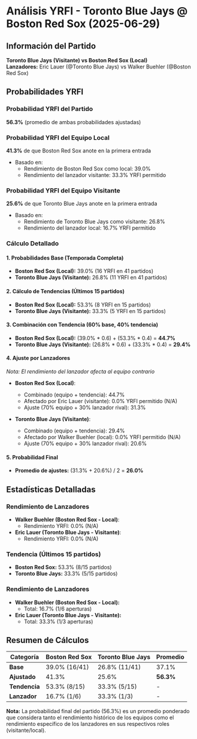 # Análisis YRFI - Toronto Blue Jays @ Boston Red Sox (2025-06-29)

## Información del Partido
**Toronto Blue Jays (Visitante) vs Boston Red Sox (Local)**  
**Lanzadores:** Eric Lauer (@Toronto Blue Jays) vs Walker Buehler (@Boston Red Sox)

## Probabilidades YRFI

### Probabilidad YRFI del Partido
**56.3%** (promedio de ambas probabilidades ajustadas)

### Probabilidad YRFI del Equipo Local
**41.3%** de que Boston Red Sox anote en la primera entrada
- Basado en:
  - Rendimiento de Boston Red Sox como local: 39.0%
  - Rendimiento del lanzador visitante: 33.3% YRFI permitido

### Probabilidad YRFI del Equipo Visitante
**25.6%** de que Toronto Blue Jays anote en la primera entrada
- Basado en:
  - Rendimiento de Toronto Blue Jays como visitante: 26.8%
  - Rendimiento del lanzador local: 16.7% YRFI permitido

### Cálculo Detallado

#### 1. Probabilidades Base (Temporada Completa)
- **Boston Red Sox (Local):** 39.0% (16 YRFI en 41 partidos)
- **Toronto Blue Jays (Visitante):** 26.8% (11 YRFI en 41 partidos)

#### 2. Cálculo de Tendencias (Últimos 15 partidos)
- **Boston Red Sox (Local):** 53.3% (8 YRFI en 15 partidos)
- **Toronto Blue Jays (Visitante):** 33.3% (5 YRFI en 15 partidos)

#### 3. Combinación con Tendencia (60% base, 40% tendencia)
- **Boston Red Sox (Local):** (39.0% * 0.6) + (53.3% * 0.4) = **44.7%**
- **Toronto Blue Jays (Visitante):** (26.8% * 0.6) + (33.3% * 0.4) = **29.4%**

#### 4. Ajuste por Lanzadores
*Nota: El rendimiento del lanzador afecta al equipo contrario*

- **Boston Red Sox (Local)**:
  - Combinado (equipo + tendencia): 44.7%
  - Afectado por Eric Lauer (visitante): 0.0% YRFI permitido (N/A)
  - Ajuste (70% equipo + 30% lanzador rival): 31.3%

- **Toronto Blue Jays (Visitante)**:
  - Combinado (equipo + tendencia): 29.4%
  - Afectado por Walker Buehler (local): 0.0% YRFI permitido (N/A)
  - Ajuste (70% equipo + 30% lanzador rival): 20.6%

#### 5. Probabilidad Final
- **Promedio de ajustes:** (31.3% + 20.6%) / 2 = **26.0%**

## Estadísticas Detalladas


### Rendimiento de Lanzadores
- **Walker Buehler (Boston Red Sox - Local)**:
  - Rendimiento YRFI: 0.0% (N/A)
- **Eric Lauer (Toronto Blue Jays - Visitante)**:
  - Rendimiento YRFI: 0.0% (N/A)
### Tendencia (Últimos 15 partidos)
- **Boston Red Sox:** 53.3% (8/15 partidos)
- **Toronto Blue Jays:** 33.3% (5/15 partidos)

### Rendimiento de Lanzadores
- **Walker Buehler (Boston Red Sox - Local):**
  - Total: 16.7% (1/6 aperturas)
- **Eric Lauer (Toronto Blue Jays - Visitante):**
  - Total: 33.3% (1/3 aperturas)

## Resumen de Cálculos
| Categoría | Boston Red Sox       | Toronto Blue Jays    | Promedio |
|-----------|----------------------|----------------------|----------|
| **Base** | 39.0% (16/41) | 26.8% (11/41) | 37.1% |
| **Ajustado** | 41.3% | 25.6% | **56.3%** |
| **Tendencia** | 53.3% (8/15) | 33.3% (5/15) | - |
| **Lanzador** | 16.7% (1/6) | 33.3% (1/3) | - |

**Nota:** La probabilidad final del partido (56.3%) es un promedio ponderado que considera tanto el rendimiento histórico de los equipos como el rendimiento específico de los lanzadores en sus respectivos roles (visitante/local).